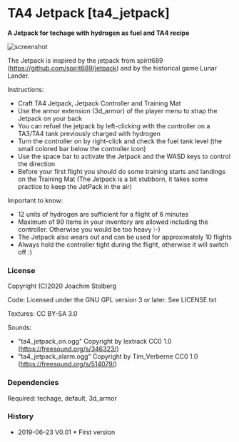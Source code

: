 # TA4 Jetpack [ta4_jetpack]

**A Jetpack for techage with hydrogen as fuel and TA4 recipe**


![screenshot](https://github.com/joe7575/ta4_jetpack/blob/master/screenshot.png)

The Jetpack is inspired by the jetpack from spirit689 (https://github.com/spirit689/jetpack)
and by the historical game Lunar Lander.

Instructions:
- Craft TA4 Jetpack, Jetpack Controller and Training Mat
- Use the armor extension (3d_armor) of the player menu to strap the Jetpack on your back
- You can refuel the jetpack by left-clicking with the controller on a TA3/TA4 tank previously charged with hydrogen
- Turn the controller on by right-click and check the fuel tank level (the small colored bar below the controller icon)
- Use the space bar to activate the Jetpack and the WASD keys to control the direction
- Before your first flight you should do some training starts and landings on the Training Mat 
  (The Jetpack is a bit stubborn, it takes some practice to keep the JetPack in the air) 
  
Important to know:
- 12 units of hydrogen are sufficient for a flight of 6 minutes
- Maximum of 99 items in your inventory are allowed including the controller.
  Otherwise you would be too heavy :-)
- The Jetpack also wears out and can be used for approximately 10 flights
- Always hold the controller tight during the flight, otherwise it will switch off :)


### License
Copyright (C)2020 Joachim Stolberg

Code: Licensed under the GNU GPL version 3 or later. See LICENSE.txt

Textures: CC BY-SA 3.0

Sounds:
- "ta4_jetpack_on.ogg" Copyright by lextrack CC0 1.0 (https://freesound.org/s/346323/)
- "ta4_jetpack_alarm.ogg" Copyright by Tim_Verberne CC0 1.0 (https://freesound.org/s/514079/)


### Dependencies  
Required: techage, default, 3d_armor


### History  
- 2019-06-23  V0.01  * First version

